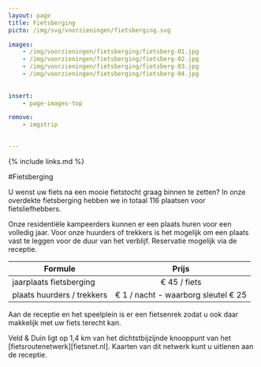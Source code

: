 ```yaml
---
layout: page
title: Fietsberging
picto: /img/svg/voorzieningen/fietsberging.svg

images:
    - /img/voorzieningen/fietsberging/fietsberg-01.jpg
    - /img/voorzieningen/fietsberging/fietsberg-02.jpg
    - /img/voorzieningen/fietsberging/fietsberg-03.jpg
    - /img/voorzieningen/fietsberging/fietsberg-04.jpg
    
    
insert:
    - page-images-top

remove:
    - imgstrip
    

---
```


{% include links.md %}

#Fietsberging

U wenst uw fiets na een mooie fietstocht graag binnen te zetten? In onze overdekte fietsberging hebben we in totaal 116 plaatsen voor fietsliefhebbers.

Onze residentiële kampeerders kunnen er een plaats huren voor een volledig jaar. Voor onze huurders of trekkers is het mogelijk om een plaats vast te leggen voor de duur van het verblijf.
Reservatie mogelijk via de receptie.

| Formule                 | Prijs |
|-------------------------|:-----:|
| jaarplaats fietsberging |€ 45 / fiets   |
| plaats huurders / trekkers | € 1 / nacht - waarborg sleutel € 25 |


Aan de receptie en het speelplein is er een fietsenrek zodat u ook daar makkelijk met uw fiets terecht kan. 

Veld & Duin ligt op 1,4 km van het dichtstbijzijnde knooppunt van het [fietsroutenetwerk][fietsnet.nl]. Kaarten van dit netwerk kunt u uitlenen aan de receptie.

